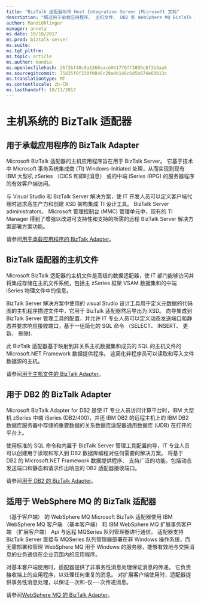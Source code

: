 ```yaml
---
title: "BizTalk 适配器附带 Host Integration Server |Microsoft 文档"
description: "概述用于承载应用程序、 主机文件、 DB2 和 WebSphere MQ BizTalk 适配器附带他"
author: MandiOhlinger
manager: anneta
ms.date: 10/10/2017
ms.prod: biztalk-server
ms.suite: 
ms.tgt_pltfrm: 
ms.topic: article
ms.author: mandia
ms.openlocfilehash: 26f2bf48c9a1268aace041776ff3895c8f3b3aa5
ms.sourcegitcommit: 75d35f6f230f0846c29a4b146c6d5b074e60b13c
ms.translationtype: MT
ms.contentlocale: zh-CN
ms.lasthandoff: 10/11/2017
---
```

# <a name="biztalk-adapters-for-host-systems"></a>主机系统的 BizTalk 适配器


## <a name="biztalk-adapter-for-host-applications"></a>用于承载应用程序的 BizTalk Adapter

Microsoft BizTalk 适配器的主机应用程序旨在用于 BizTalk Server。 它基于技术中 Microsoft 事务系统集成商 (TI) Windows-Initiated 处理，从而实现到现有 IBM 大型机 zSeries （CICS 和即时消息） 或的中端 iSeries (RPG) 的服务器程序的有效客户端访问。 

与 Visual Studio 和 BizTalk Server 解决方案，使 IT 开发人员可以定义客户端代理时追求高生产力和创建 XSD 架构集成 TI 设计工具。 BizTalk Server administrators、 Microsoft 管理控制台 (MMC) 管理单元中，现有的 TI Manager 得到了增强以改进可支持性和支持的所需的远程 BizTalk Server 解决方案部署方案功能。

请参阅[用于承载应用程序的 BizTalk Adapter](https://msdn.microsoft.com/library/dn148497(BTS.80).aspx)。 

## <a name="biztalk-adapter-for-host-files"></a>BizTalk 适配器的主机文件
Microsoft BizTalk 适配器的主机文件是高级的数据适配器，使 IT 部门能够访问并将集成存储在主机文件系统，包括主 zSeries 框架 VSAM 数据集和的中端 iSeries 物理文件中的信息。 

BizTalk Server 解决方案中使用的 visual Studio 设计工具用于定义元数据的代码图的主机程序描述文件中，它用于 BizTalk 适配器然后导出为 XSD。 向导集成到 BizTalk Server 管理工具的配置，并允许 IT 专业人员可以定义动态发送端口和静态并要求响应接收端口，基于一组简化的 SQL 命令 （SELECT、 INSERT、 更新、 删除). 

此 BizTalk 适配器基于映射到非关系主机数据集和成员的 SQL 的主机文件的 Microsoft.NET Framework 数据提供程序。 这简化非程序员可以读取和写入文件数据源的主机。

请参阅[用于主机文件的 BizTalk Adapter](https://msdn.microsoft.com/library/dn150042(BTS.80).aspx)。

## <a name="biztalk-adapter-for-db2"></a>用于 DB2 的 BizTalk Adapter
Microsoft BizTalk Adapter for DB2 是使 IT 专业人员访问计算平台时，IBM 大型机 zSeries 中端 iSeries (DB2/400)，并还 IBM DB2 的远程主机上的 IBM DB2 数据库服务器中存储的重要数据的关系数据库适配器通用数据库 (UDB) 在打开的平台上。 

使用标准的 SQL 命令和内置于 BizTalk Server 管理工具配置向导，IT 专业人员可以创建用于读取和写入到 DB2 数据库编程对任何需要的解决方案。 将基于 DB2 的 Microsoft.NET Framework 数据提供程序、 支持广泛的功能，包括动态发送端口和静态和请求作出响应的 DB2 适配器接收端口。

请参阅[用于 DB2 的 BizTalk Adapter](https://msdn.microsoft.com/library/dn150160(BTS.80).aspx)。

## <a name="biztalk-adapter-for-websphere-mq"></a>适用于 WebSphere MQ 的 BizTalk 适配器
（基于客户端） 的 WebSphere MQ Microsoft BizTalk 适配器使用 IBM WebSphere MQ 客户端 （基本客户端） 和 IBM WebSphere MQ 扩展事务客户端 （扩展客户端） Api 与远程 MQSeries 队列管理器进行通信。 适配器支持 BizTalk Server 直接与 MQSeries 队列管理器部署在非 Windows 操作系统，而无需部署和管理 WebSphere MQ 用于 Windows 的服务器，能够有效地与交换消息的业务通信在企业范围内的应用程序。 

对基本客户端使用时，适配器提供了非事务性消息处理保证消息的传递。 它负责接收端上的应用程序，以处理任何重复的消息。 对扩展客户端使用时，适配器提供事务性消息处理，以保证一次和-仅-一次传递消息。

请参阅[WebSphere MQ 的 BizTalk Adapter](https://msdn.microsoft.com/library/dn191830(BTS.80).aspx)。
